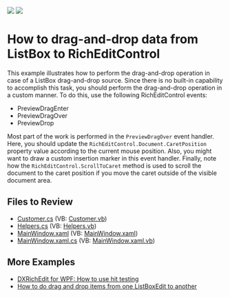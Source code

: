 <!-- default badges list -->
[![](https://img.shields.io/badge/Open_in_DevExpress_Support_Center-FF7200?style=flat-square&logo=DevExpress&logoColor=white)](https://supportcenter.devexpress.com/ticket/details/E4488)
[![](https://img.shields.io/badge/📖_How_to_use_DevExpress_Examples-e9f6fc?style=flat-square)](https://docs.devexpress.com/GeneralInformation/403183)
<!-- default badges end -->
# How to drag-and-drop data from ListBox to RichEditControl

This example illustrates how to perform the drag-and-drop operation in case of a ListBox drag-and-drop source. Since there is no built-in capability to accomplish this task, you should perform the drag-and-drop operation in a custom manner. To do this, use the following RichEditControl events:

* PreviewDragEnter
* PreviewDragOver
* PreviewDrop

Most part of the work is performed in the `PreviewDragOver` event handler. Here, you should update the `RichEditControl.Document.CaretPosition` property value according to the current mouse position. Also, you might want to draw a custom insertion marker in this event handler. Finally, note how the `RichEditControl.ScrollToCaret` method is used to scroll the document to the caret position if you move the caret outside of the visible document area.

## Files to Review

* [Customer.cs](./CS/ListBoxDragAndDrop/Customer.cs) (VB: [Customer.vb](./VB/ListBoxDragAndDrop/Customer.vb))
* [Helpers.cs](./CS/ListBoxDragAndDrop/Helpers.cs) (VB: [Helpers.vb](./VB/ListBoxDragAndDrop/Helpers.vb))
* [MainWindow.xaml](./CS/ListBoxDragAndDrop/MainWindow.xaml) (VB: [MainWindow.xaml](./VB/ListBoxDragAndDrop/MainWindow.xaml))
* [MainWindow.xaml.cs](./CS/ListBoxDragAndDrop/MainWindow.xaml.cs) (VB: [MainWindow.xaml.vb](./VB/ListBoxDragAndDrop/MainWindow.xaml.vb))
## More Examples

* [DXRichEdit for WPF: How to use hit testing](https://github.com/DevExpress-Examples/dxrichedit-for-wpf-how-to-use-hit-testing-e2765)
* [How to do drag and drop items from one ListBoxEdit to another](https://github.com/DevExpress-Examples/how-to-do-drag-and-drop-items-from-one-listboxedit-to-another-e3122)
